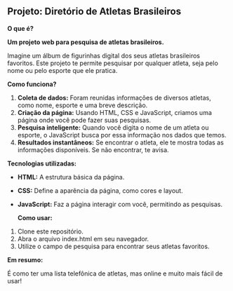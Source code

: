 ## Projeto: Diretório de Atletas Brasileiros

**O que é?**

**Um projeto web para pesquisa de atletas brasileiros.**

Imagine um álbum de figurinhas digital dos seus atletas brasileiros favoritos. Este projeto te permite pesquisar por qualquer atleta, seja pelo nome ou pelo esporte que ele pratica.

**Como funciona?**

1. **Coleta de dados:** Foram reunidas informações de diversos atletas, como nome, esporte e uma breve descrição.
2. **Criação da página:** Usando HTML, CSS e JavaScript, criamos uma página onde você pode fazer suas pesquisas.
3. **Pesquisa inteligente:** Quando você digita o nome de um atleta ou esporte, o JavaScript busca por essa informação nos dados que temos.
4. **Resultados instantâneos:** Se encontrar o atleta, ele te mostra todas as informações disponíveis. Se não encontrar, te avisa.

**Tecnologias utilizadas:**

* **HTML:** A estrutura básica da página.
* **CSS:** Define a aparência da página, como cores e layout.
* **JavaScript:** Faz a página interagir com você, permitindo as pesquisas.

  **Como usar:**
  
1. Clone este repositório.
2. Abra o arquivo index.html em seu navegador.
3. Utilize o campo de pesquisa para encontrar seus atletas favoritos.


**Em resumo:**

É como ter uma lista telefônica de atletas, mas online e muito mais fácil de usar!





